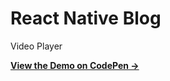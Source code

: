 # React Native Blog
Video Player

**[View the Demo on CodePen &rarr;](https://codepen.io/collection/DPvrMq)**
